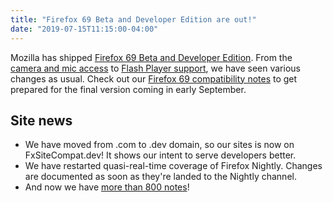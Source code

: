 ```yaml
---
title: "Firefox 69 Beta and Developer Edition are out!"
date: "2019-07-15T11:15:00-04:00"
---
```

Mozilla has shipped [Firefox 69 Beta and Developer Edition](https://www.mozilla.org/firefox/channel/desktop/). From the [camera and mic access](https://www.fxsitecompat.dev/en-CA/docs/2019/navigator-mediadevices-and-navigator-mozgetusermedia-can-no-longer-be-used-on-insecure-sites/) to [Flash Player support](https://www.fxsitecompat.dev/en-CA/docs/2019/flash-player-can-no-longer-always-be-activated/), we have seen various changes as usual. Check out our [Firefox 69 compatibility notes](https://www.fxsitecompat.dev/en-CA/releases/69/) to get prepared for the final version coming in early September.

## Site news

* We have moved from .com to .dev domain, so our sites is now on FxSiteCompat.dev! It shows our intent to serve developers better.
* We have restarted quasi-real-time coverage of Firefox Nightly. Changes are documented as soon as they're landed to the Nightly channel.
* And now we have [more than 800 notes](https://www.fxsitecompat.dev/en-CA/docs/)!
